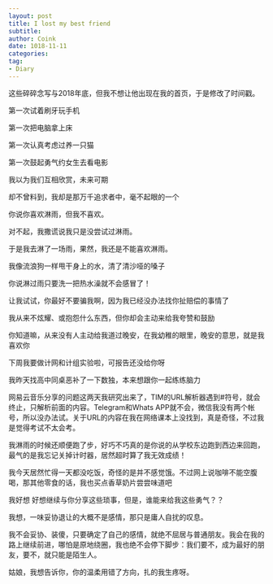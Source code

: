 ```yaml
---
layout: post
title: I lost my best friend
subtitle: 
author: Coink
date: 1018-11-11
categories:
tag:
- Diary
---
```


这些碎碎念写与2018年底，但我不想让他出现在我的首页，于是修改了时间戳。



第一次试着刷牙玩手机

第一次把电脑拿上床

第一次认真考虑过养一只猫

第一次鼓起勇气约女生去看电影

 

我以为我们互相欣赏，未来可期

却不曾料到，我却是那万千追求者中，毫不起眼的一个

 

你说你喜欢淋雨，但我不喜欢。

对不起，我撒谎说我只是没尝试过淋雨。

 

于是我去淋了一场雨，果然，我还是不能喜欢淋雨。

我像流浪狗一样甩干身上的水，清了清沙哑的嗓子 

 

你说淋过雨只要洗一把热水澡就不会感冒了！

让我试试，你最好不要骗我啊，因为我已经没办法找你扯赔偿的事情了

 

我从来不炫耀、或抱怨什么东西，但你却会主动来给我夸赞和鼓励

你知道嘛，从来没有人主动给我道过晚安，在我幼稚的眼里，晚安的意思，就是我喜欢你

 

下周我要做计网和计组实验啦，可报告还没给你呀

我昨天找高中同桌恶补了一下数独，本来想跟你一起练练脑力

 

网易云音乐分享的问题这两天我研究出来了，TIM的URL解析器遇到#符号，就会终止，只解析前面的内容。Telegram和Whats APP就不会，微信我没有两个帐号，所以没办法试。关于URL的内容在我在网络课本上没找到，真是奇怪，不过我是觉得考试不太会考。

 

我淋雨的时候还顺便跑了步，好巧不巧真的是你说的从学校东边跑到西边来回跑，最气的是我忘记关掉计时器，居然超时算了我无效成绩！

 

我今天居然忙得一天都没吃饭，奇怪的是并不感觉饿。不过网上说咖啡不能空腹喝，那其他零食的话，我也买点香草奶片尝尝味道吧

  

我好想 好想继续与你分享这些琐事，但是，谁能来给我这些勇气？？

 

我想，一味妥协退让的大概不是感情，那只是庸人自扰的叹息。



我不会妥协、装傻，只要确定了自己的感情，就绝不屈居与普通朋友。我会在我的路上继续前进，哪怕是原地绕圈，我也绝不会停下脚步：我们要不，成为最好的朋友，要不，就只能是陌生人。



姑娘，我想告诉你，你的温柔用错了方向，扎的我生疼呀。
